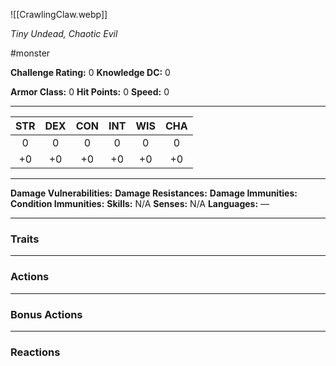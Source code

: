 ![[CrawlingClaw.webp]]

*Tiny Undead, Chaotic Evil*

#monster

**Challenge Rating:** 0
**Knowledge DC:** 0

**Armor Class:** 0
**Hit Points:** 0
**Speed:** 0

---
STR | DEX | CON | INT | WIS | CHA
:--:|:---:|:---:|:---:|:---:|:---:
0   | 0   | 0   | 0   | 0   | 0 
+0  | +0  | +0  | +0  | +0  | +0  

---
**Damage Vulnerabilities:**
**Damage Resistances:**
**Damage Immunities:**
**Condition Immunities:**
**Skills:** N/A
**Senses:** N/A
**Languages:** —

---
### **Traits**

---
### **Actions**

---
### **Bonus Actions**

---
### **Reactions**